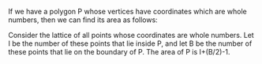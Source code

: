 If we have a polygon P whose vertices have coordinates which are whole
numbers, then we can find its area as follows:

Consider the lattice of all points whose coordinates are whole numbers.
Let I be the number of these points that lie inside P, and let B be the
number of these points that lie on the boundary of P. The area of P is
I+(B/2)-1.
